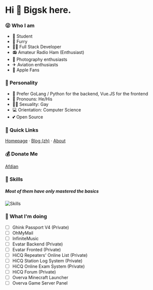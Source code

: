 # Hi 👋 Bigsk here.

### 😜 Who I am

- 🎒 Student
- 🐺 Furry
- 👨‍💻 Full Stack Developer
- 📻 Amateur Radio Ham (Enthusiast)
- 📸 Photography enthusiasts
- ✈ Aviation enthusiasts
- 🍎 Apple Fans

### 🏃 Personality

- 📝 Prefer GoLang / Python for the backend, Vue.JS for the frontend
- 👨 Pronouns: He/His
- 🏳️‍🌈 Sexuality: Gay
- 💻 Orientation: Computer Science
- 💕 Open Source

### 📌 Quick Links

[Homepage](https://www.ianxia.com) · [Blog (zh)](https://blog.ianxia.com) · [About](https://www.ianxia.com/about.html)

### 💰 Donate Me

[Afdian](https://afdian.net/a/bigsk)

### 🔨 Skills

##### Most of them have only mastered the basics

![Skills](https://skillicons.dev/icons?i=arduino,au,c,cs,cpp,css,docker,flask,git,github,go,html,idea,ai,js,jenkins,jquery,linux,lua,nginx,nodejs,ps,php,powershell,pr,py,pytorch,raspberrypi,rust,sqlite,stackoverflow,svg,tauri,tensorflow,ts,vercel,vim,visualstudio,vite,vscode,vue)

### 📜 What I'm doing

- [ ] Ghink Passport V4 (Private)
- [ ] OhMyMail
- [ ] InfiniteMusic
- [ ] Evatar Backend (Private)
- [ ] Evatar Fronted (Private)
- [ ] HiCQ Repeaters' Online List (Private)
- [ ] HiCQ Station Log System (Private)
- [ ] HiCQ Online Exam System (Private)
- [ ] HiCQ Forum (Private)
- [ ] Overva Minecraft Launcher
- [ ] Overva Game Server Panel